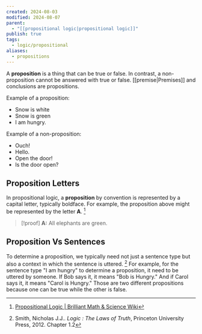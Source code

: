 ```yaml
---
created: 2024-08-03
modified: 2024-08-07
parent:
  - "[[propositional logic|propositional logic]]"
publish: true
tags:
  - logic/propositional
aliases:
  - propositions
---
```

A **proposition** is a thing that can be true or false. In contrast, a non-proposition cannot be answered with true or false. [[premise|Premises]] and conclusions are propositions.

Example of a proposition:
- Snow is white
- Snow is green
- I am hungry.

Example of a non-proposition:
- Ouch!
- Hello.
- Open the door!
- Is the door open?

## Proposition Letters

In propositional logic, a **proposition** by convention is represented by a capital letter, typically boldface. For example, the proposition above might be represented by the letter **A**. [^1]

> [!proof] **A:** All elephants are green.

## Proposition Vs Sentences

To determine a proposition, we typically need not just a sentence type but also a context in which the sentence is uttered. [^2] For example, for the sentence type "I am hungry" to determine a proposition, it need to be uttered by someone. If Bob says it, it means "Bob is Hungry." And if Carol says it, it means "Carol is Hungry." Those are two different propositions because one can be true while the other is false.


[^1]: [Propositional Logic | Brilliant Math & Science Wiki](https://brilliant.org/wiki/propositional-logic/)
[^2]: Smith, Nicholas J.J.. _Logic : The Laws of Truth_, Princeton University Press, 2012. Chapter 1.2